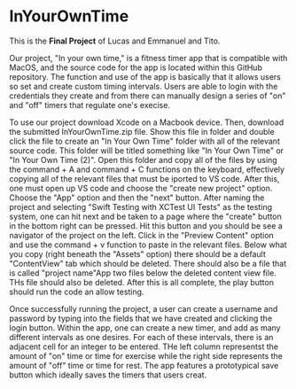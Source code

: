 # InYourOwnTime

This is the **Final Project** of Lucas and Emmanuel and Tito.

Our project, "In your own time," is a fitness timer app that is compatible with MacOS, and the source code for the app is located within this GitHub repository. The function and use of the app is basically that it allows users so set and create custom timing intervals. Users are able to login with the credentials they create and from there can manually design a series of "on" and "off" timers that regulate one's execise.

To use our project download Xcode on a Macbook device. Then, download the submitted InYourOwnTime.zip file. Show this file in folder and double click the file to create an "In Your Own Time" folder with all of the relevant source code. This folder will be titled something like "In Your Own Time" or "In Your Own Time (2)". Open this folder and copy all of the files by using the command + A and command + C functions on the keyboard, effectively copying all of the relevant files that must be iported to VS code. After this, one must open up VS code and choose the "create new project" option. Choose the "App" option and then the "next" button. After naming the project and selecting "Swift Testing with XCTest UI Tests" as the testing system, one can hit next and be taken to a page where the "create" button in the bottom right can be pressed. Hit this button and you should be see a navigator of the project on the left. Click in the "Preview Content" option and use the command + v function to paste in the relevant files. Below what you copy (right beneath the "Assets" option) there should be a default "ContentView" tab which should be deleted. There should also be a file that is called "project name"App two files below the deleted content view file. THs file should also be deleted. After this is all complete, the play button should run the code an allow testing. 

Once successfully running the project, a user can create a username and password by typing into the fields that we have created and clicking the login button. Within the app, one can create a new timer, and add as many different intervals as one desires. For each of these intervals, there is an adjacent cell for an integer to be entered. THe left column representst the amount of "on" time or time for exercise while the right side represents the amount of "off" time or time for rest. The app features a prototypical save button which ideally saves the timers that users creat. 
